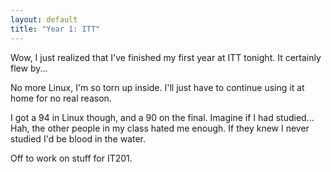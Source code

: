 ```yaml
---
layout: default
title: "Year 1: ITT"
---
```


Wow, I just realized that I've finished my first year at ITT tonight. It
certainly flew by...

No more Linux, I'm so torn up inside. I'll just have to continue using it at
home for no real reason.

I got a 94 in Linux though, and a 90 on the final. Imagine if I had studied...
Hah, the other people in my class hated me enough. If they knew I never
studied I'd be blood in the water.

Off to work on stuff for IT201.
